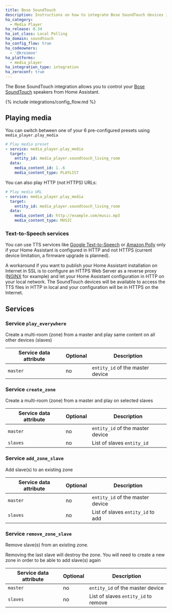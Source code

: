 ```yaml
---
title: Bose SoundTouch
description: Instructions on how to integrate Bose SoundTouch devices into Home Assistant.
ha_category:
  - Media Player
ha_release: 0.34
ha_iot_class: Local Polling
ha_domain: soundtouch
ha_config_flow: true
ha_codeowners:
  - '@kroimon'
ha_platforms:
  - media_player
ha_integration_type: integration
ha_zeroconf: true
---
```


The Bose SoundTouch integration allows you to control your [Bose SoundTouch](https://www.soundtouch.com/) speakers from Home Assistant.

{% include integrations/config_flow.md %}

## Playing media

You can switch between one of your 6 pre-configured presets using ```media_player.play_media```

```yaml
# Play media preset
- service: media_player.play_media
  target:
    entity_id: media_player.soundtouch_living_room
  data:
    media_content_id: 1..6
    media_content_type: PLAYLIST
```

You can also play HTTP (not HTTPS) URLs:

```yaml
# Play media URL
- service: media_player.play_media
  target:
    entity_id: media_player.soundtouch_living_room
  data:
    media_content_id: http://example.com/music.mp3
    media_content_type: MUSIC
```

### Text-to-Speech services

You can use TTS services like [Google Text-to-Speech](/integrations/google_translate) or [Amazon Polly](/integrations/amazon_polly) only if your Home Assistant is configured in HTTP and not HTTPS (current device limitation, a firmware upgrade is planned).

A workaround if you want to publish your Home Assistant installation on Internet in SSL is to configure an HTTPS Web Server as a reverse proxy ([NGINX](/docs/ecosystem/nginx/) for example) and let your Home Assistant configuration in HTTP on your local network. The SoundTouch devices will be available to access the TTS files in HTTP in local and your configuration will be in HTTPS on the Internet.

## Services

### Service `play_everywhere`

Create a multi-room (zone) from a master and play same content on all other
 devices (slaves)

| Service data attribute | Optional | Description |
| ---------------------- | -------- | ----------- |
| `master` | no | `entity_id` of the master device

### Service `create_zone`

Create a multi-room (zone) from a master and play on selected slaves

| Service data attribute | Optional | Description |
| ---------------------- | -------- | ----------- |
| `master` | no | `entity_id` of the master device|
| `slaves` | no | List of slaves `entity_id`      |

### Service `add_zone_slave`

Add slave(s) to an existing zone

| Service data attribute | Optional | Description  |
| ---------------------- | -------- | ------------ |
| `master` | no | `entity_id` of the master device |
| `slaves` | no | List of slaves `entity_id` to add|

### Service `remove_zone_slave`

Remove slave(s) from an existing zone.

Removing the last slave will destroy the zone. You will need to
create a new zone in order to be able to add slave(s) again

| Service data attribute | Optional | Description      |
| ---------------------- | -------- | ---------------- |
| `master` | no | `entity_id` of the master device     |
| `slaves` | no | List of slaves `entity_id` to remove |
